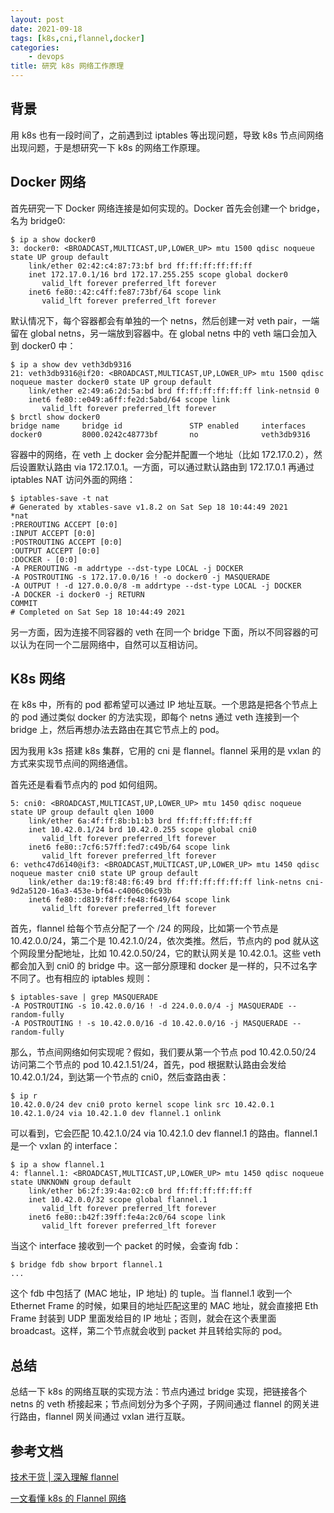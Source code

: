 ```yaml
---
layout: post
date: 2021-09-18
tags: [k8s,cni,flannel,docker]
categories:
    - devops
title: 研究 k8s 网络工作原理
---
```


## 背景

用 k8s 也有一段时间了，之前遇到过 iptables 等出现问题，导致 k8s 节点间网络出现问题，于是想研究一下 k8s 的网络工作原理。

## Docker 网络

首先研究一下 Docker 网络连接是如何实现的。Docker 首先会创建一个 bridge，名为 bridge0:

```shell
$ ip a show docker0
3: docker0: <BROADCAST,MULTICAST,UP,LOWER_UP> mtu 1500 qdisc noqueue state UP group default
    link/ether 02:42:c4:87:73:bf brd ff:ff:ff:ff:ff:ff
    inet 172.17.0.1/16 brd 172.17.255.255 scope global docker0
       valid_lft forever preferred_lft forever
    inet6 fe80::42:c4ff:fe87:73bf/64 scope link
       valid_lft forever preferred_lft forever
```

默认情况下，每个容器都会有单独的一个 netns，然后创建一对 veth pair，一端留在 global netns，另一端放到容器中。在 global netns 中的 veth 端口会加入到 docker0 中：

```shell
$ ip a show dev veth3db9316
21: veth3db9316@if20: <BROADCAST,MULTICAST,UP,LOWER_UP> mtu 1500 qdisc noqueue master docker0 state UP group default
    link/ether e2:49:a6:2d:5a:bd brd ff:ff:ff:ff:ff:ff link-netnsid 0
    inet6 fe80::e049:a6ff:fe2d:5abd/64 scope link
       valid_lft forever preferred_lft forever
$ brctl show docker0
bridge name     bridge id               STP enabled     interfaces
docker0         8000.0242c48773bf       no              veth3db9316
```

容器中的网络，在 veth 上 docker 会分配并配置一个地址（比如 172.17.0.2），然后设置默认路由 via 172.17.0.1。一方面，可以通过默认路由到 172.17.0.1 再通过 iptables NAT 访问外面的网络：

```shell
$ iptables-save -t nat
# Generated by xtables-save v1.8.2 on Sat Sep 18 10:44:49 2021
*nat
:PREROUTING ACCEPT [0:0]
:INPUT ACCEPT [0:0]
:POSTROUTING ACCEPT [0:0]
:OUTPUT ACCEPT [0:0]
:DOCKER - [0:0]
-A PREROUTING -m addrtype --dst-type LOCAL -j DOCKER
-A POSTROUTING -s 172.17.0.0/16 ! -o docker0 -j MASQUERADE
-A OUTPUT ! -d 127.0.0.0/8 -m addrtype --dst-type LOCAL -j DOCKER
-A DOCKER -i docker0 -j RETURN
COMMIT
# Completed on Sat Sep 18 10:44:49 2021
```

另一方面，因为连接不同容器的 veth 在同一个 bridge 下面，所以不同容器的可以认为在同一个二层网络中，自然可以互相访问。

## K8s 网络

在 k8s 中，所有的 pod 都希望可以通过 IP 地址互联。一个思路是把各个节点上的 pod 通过类似 docker 的方法实现，即每个 netns 通过 veth 连接到一个 bridge 上，然后再想办法去路由在其它节点上的 pod。

因为我用 k3s 搭建 k8s 集群，它用的 cni 是 flannel。flannel 采用的是 vxlan 的方式来实现节点间的网络通信。

首先还是看看节点内的 pod 如何组网。

```shell
5: cni0: <BROADCAST,MULTICAST,UP,LOWER_UP> mtu 1450 qdisc noqueue state UP group default qlen 1000
    link/ether 6a:4f:ff:8b:b1:b3 brd ff:ff:ff:ff:ff:ff
    inet 10.42.0.1/24 brd 10.42.0.255 scope global cni0
       valid_lft forever preferred_lft forever
    inet6 fe80::7cf6:57ff:fed7:c49b/64 scope link
       valid_lft forever preferred_lft forever
6: vethc47d6140@if3: <BROADCAST,MULTICAST,UP,LOWER_UP> mtu 1450 qdisc noqueue master cni0 state UP group default
    link/ether da:19:f8:48:f6:49 brd ff:ff:ff:ff:ff:ff link-netns cni-9d2a5120-16a3-453e-bf64-c4006c06c93b
    inet6 fe80::d819:f8ff:fe48:f649/64 scope link
       valid_lft forever preferred_lft forever
```

首先，flannel 给每个节点分配了一个 /24 的网段，比如第一个节点是 10.42.0.0/24，第二个是 10.42.1.0/24，依次类推。然后，节点内的 pod 就从这个网段里分配地址，比如 10.42.0.50/24，它的默认网关是 10.42.0.1。这些 veth 都会加入到 cni0 的 bridge 中。这一部分原理和 docker 是一样的，只不过名字不同了。也有相应的 iptables 规则：

```shell
$ iptables-save | grep MASQUERADE
-A POSTROUTING -s 10.42.0.0/16 ! -d 224.0.0.0/4 -j MASQUERADE --random-fully
-A POSTROUTING ! -s 10.42.0.0/16 -d 10.42.0.0/16 -j MASQUERADE --random-fully
```

那么，节点间网络如何实现呢？假如，我们要从第一个节点 pod 10.42.0.50/24 访问第二个节点的 pod 10.42.1.51/24，首先，pod 根据默认路由会发给 10.42.0.1/24，到达第一个节点的 cni0，然后查路由表：

```shell
$ ip r
10.42.0.0/24 dev cni0 proto kernel scope link src 10.42.0.1
10.42.1.0/24 via 10.42.1.0 dev flannel.1 onlink
```

可以看到，它会匹配 10.42.1.0/24 via 10.42.1.0 dev flannel.1 的路由。flannel.1 是一个 vxlan 的 interface：

```shell
$ ip a show flannel.1
4: flannel.1: <BROADCAST,MULTICAST,UP,LOWER_UP> mtu 1450 qdisc noqueue state UNKNOWN group default
    link/ether b6:2f:39:4a:02:c0 brd ff:ff:ff:ff:ff:ff
    inet 10.42.0.0/32 scope global flannel.1
       valid_lft forever preferred_lft forever
    inet6 fe80::b42f:39ff:fe4a:2c0/64 scope link
       valid_lft forever preferred_lft forever
```

当这个 interface 接收到一个 packet 的时候，会查询 fdb：

```shell
$ bridge fdb show brport flannel.1
...
```

这个 fdb 中包括了 (MAC 地址，IP 地址) 的 tuple。当 flannel.1 收到一个 Ethernet Frame 的时候，如果目的地址匹配这里的 MAC 地址，就会直接把 Eth Frame 封装到 UDP 里面发给目的 IP 地址；否则，就会在这个表里面 broadcast。这样，第二个节点就会收到 packet 并且转给实际的 pod。

## 总结

总结一下 k8s 的网络互联的实现方法：节点内通过 bridge 实现，把链接各个 netns 的 veth 桥接起来；节点间划分为多个子网，子网间通过 flannel 的网关进行路由，flannel 网关间通过 vxlan 进行互联。

## 参考文档

[技术干货 | 深入理解 flannel](https://zhuanlan.zhihu.com/p/34749675)

[一文看懂 k8s 的 Flannel 网络](https://zhuanlan.zhihu.com/p/140711132)